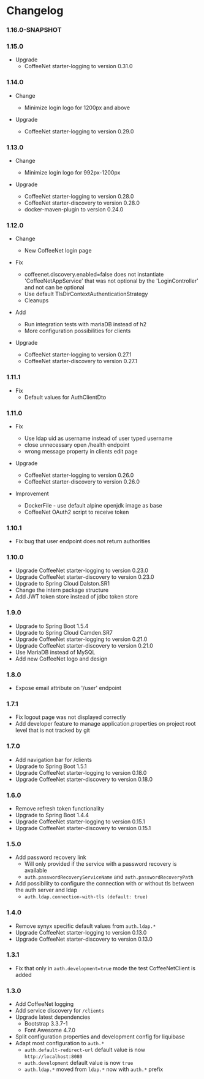 # Changelog 

### 1.16.0-SNAPSHOT

### 1.15.0

* Upgrade
  * CoffeeNet starter-logging to version 0.31.0

### 1.14.0

* Change
  * Minimize login logo for 1200px and above

* Upgrade
  * CoffeeNet starter-logging to version 0.29.0

### 1.13.0

* Change
  * Minimize login logo for 992px-1200px

* Upgrade
  * CoffeeNet starter-logging to version 0.28.0
  * CoffeeNet starter-discovery to version 0.28.0
  * docker-maven-plugin to version 0.24.0

### 1.12.0

* Change
  * New CoffeeNet login page

* Fix
  * coffeenet.discovery.enabled=false does not instantiate 'CoffeeNetAppService'
    that was not optional by the 'LoginController' and not can be optional
  * Use default TlsDirContextAuthenticationStrategy
  * Cleanups

* Add
  * Run integration tests with mariaDB instead of h2
  * More configuration possibilities for clients

* Upgrade
  * CoffeeNet starter-logging to version 0.27.1
  * CoffeeNet starter-discovery to version 0.27.1

### 1.11.1

* Fix
  * Default values for AuthClientDto

### 1.11.0

* Fix
  * Use ldap uid as username instead of user typed username
  * close unnecessary open /health endpoint
  * wrong message property in clients edit page

* Upgrade
  * CoffeeNet starter-logging to version 0.26.0
  * CoffeeNet starter-discovery to version 0.26.0

* Improvement
  * DockerFile - use default alpine openjdk image as base
  * CoffeeNet OAuth2 script to receive token

### 1.10.1
* Fix bug that user endpoint does not return authorities

### 1.10.0
* Upgrade CoffeeNet starter-logging to version 0.23.0
* Upgrade CoffeeNet starter-discovery to version 0.23.0
* Upgrade to Spring Cloud Dalston.SR1
* Change the intern package structure
* Add JWT token store instead of jdbc token store

### 1.9.0
* Upgrade to Spring Boot 1.5.4
* Upgrade to Spring Cloud Camden.SR7
* Upgrade CoffeeNet starter-logging to version 0.21.0
* Upgrade CoffeeNet starter-discovery to version 0.21.0
* Use MariaDB instead of MySQL
* Add new CoffeeNet logo and design

### 1.8.0
* Expose email attribute on '/user' endpoint

### 1.7.1
* Fix logout page was not displayed correctly
* Add developer feature to manage application.properties on project root level that is not tracked by git

### 1.7.0
* Add navigation bar for /clients
* Upgrade to Spring Boot 1.5.1
* Upgrade CoffeeNet starter-logging to version 0.18.0
* Upgrade CoffeeNet starter-discovery to version 0.18.0

### 1.6.0
* Remove refresh token functionality
* Upgrade to Spring Boot 1.4.4
* Upgrade CoffeeNet starter-logging to version 0.15.1
* Upgrade CoffeeNet starter-discovery to version 0.15.1

### 1.5.0
* Add password recovery link
  * Will only provided if the service with a password recovery is available
  * `auth.passwordRecoveryServiceName` and `auth.passwordRecoveryPath`
* Add possibility to configure the connection with or without tls between the auth server and ldap
  * `auth.ldap.connection-with-tls (default: true)`

### 1.4.0
* Remove synyx specific default values from `auth.ldap.*`
* Upgrade CoffeeNet starter-logging to version 0.13.0
* Upgrade CoffeeNet starter-discovery to version 0.13.0

### 1.3.1
* Fix that only in `auth.development=true` mode the test CoffeeNetClient is added

### 1.3.0
* Add CoffeeNet logging
* Add service discovery for `/clients`
* Upgrade latest dependencies
  * Bootstrap 3.3.7-1
  * Font Awesome 4.7.0
* Split configuration properties and development config for liquibase
* Adapt most configuration to `auth.*`
  * `auth.default-redirect-url` default value is now `http://localhost:8080`
  * `auth.development` default value is now `true`
  * `auth.ldap.*` moved from `ldap.*` now with `auth.*` prefix